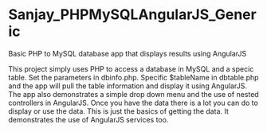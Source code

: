 # Sanjay_PHPMySQLAngularJS_Generic
Basic PHP to MySQL database app that displays results using AngularJS

This project simply uses PHP to access a database in MySQL and a specic table.  Set the parameters in dbinfo.php.
Specific $tableName in dbtable.php and the app will pull the table information and display it using AngularJS.
The app also demonstrates a simple drop down menu and the use of nested controllers in AngularJS.
Once you have the data there is a lot you can do to display or use the data.  This is just the basics of getting the data.
It demonstrates the use of AngularJS services too.
